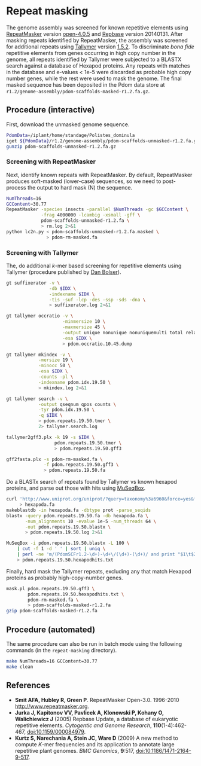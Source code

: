 # Repeat masking

The genome assembly was screened for known repetitive elements using [RepeatMasker][] version [open-4.0.5][] and [Repbase][] version 20140131.
After masking repeats identified by RepeatMasker, the assembly was screened for additional repeats using [Tallymer] version [1.5.2].
To discriminate _bona fide_ repetitive elements from genes occurring in high copy number in the genome, all repeats identified by Tallymer were subjected to a BLASTX search against a database of Hexapod proteins.
Any repeats with matches in the database and e-values < 1e-5 were discarded as probable high copy number genes, while the rest were used to mask the genome.
The final masked sequence has been deposited in the Pdom data store at `r1.2/genome-assembly/pdom-scaffolds-masked-r1.2.fa.gz`.

## Procedure (interactive)

First, download the unmasked genome sequence.

```bash
PdomData=/iplant/home/standage/Polistes_dominula
iget ${PdomData}/r1.2/genome-assembly/pdom-scaffolds-unmasked-r1.2.fa.gz
gunzip pdom-scaffolds-unmasked-r1.2.fa.gz
```

### Screening with RepeatMasker

Next, identify known repeats with RepeatMasker.
By default, RepeatMasker produces soft-masked (lower-case) sequences, so we need to post-process the output to hard mask (N) the sequence.

```bash
NumThreads=16
GCContent=30.77
RepeatMasker -species insects -parallel $NumThreads -gc $GCContent \
             -frag 4000000 -lcambig -xsmall -gff \
             pdom-scaffolds-unmasked-r1.2.fa \
             > rm.log 2>&1
python lc2n.py < pdom-scaffolds-unmasked-r1.2.fa.masked \
               > pdom-rm-masked.fa
```

### Screening with Tallymer

The, do additional *k*-mer based screening for repetitive elements using Tallymer (procedure published by [Dan Bolser][]).

```bash
gt suffixerator -v \
                -db $IDX \
                -indexname $IDX \
                -tis -suf -lcp -des -ssp -sds -dna \
                > suffixerator.log 2>&1

gt tallymer occratio -v \
                     -minmersize 10 \
                     -maxmersize 45 \
                     -output unique nonunique nonuniquemulti total relative \
                     -esa $IDX \
                     > pdom.occratio.10.45.dump

gt tallymer mkindex -v \
            -mersize 19 \
            -minocc 50 \
            -esa $IDX \
            -counts -pl \
            -indexname pdom.idx.19.50 \
            > mkindex.log 2>&1

gt tallymer search -v \
            -output qseqnum qpos counts \
            -tyr pdom.idx.19.50 \
            -q $IDX \
            > pdom.repeats.19.50.tmer \
            2> tallymer.search.log

tallymer2gff3.plx -k 19 -s $IDX \
                  pdom.repeats.19.50.tmer \
                  > pdom.repeats.19.50.gff3

gff2fasta.plx -s pdom-rm-masked.fa \
              -f pdom.repeats.19.50.gff3 \
              > pdom.repeats.19.50.fa
```

Do a BLASTx search of repeats found by Tallymer vs known hexapod proteins, and parse out those with hits using [MuSeqBox][].

```bash
curl 'http://www.uniprot.org/uniprot/?query=taxonomy%3a6960&force=yes&format=fasta' \
     > hexapoda.fa
makeblastdb -in hexapoda.fa -dbtype prot -parse_seqids
blastx -query pdom.repeats.19.50.fa -db hexapoda.fa \
       -num_alignments 10 -evalue 1e-5 -num_threads 64 \
       -out pdom.repeats.19.50.blastx \
       > pdom.repeats.19.50.log 2>&1

MuSeqBox -i pdom.repeats.19.50.blastx -L 100 \
    | cut -f 1 -d ' ' | sort | uniq \
    | perl -ne 'm/(PdomSCFr1.2-\d+)-\d+\/(\d+)-(\d+)/ and print "$1\t$2\t$3\n"' \
    > pdom.repeats.19.50.hexapodhits.txt
```

Finally, hard mask the Tallymer repeats, excluding any that match Hexapod proteins as probably high-copy-number genes.

```bash
mask.pl pdom.repeats.19.50.gff3 \
        pdom.repeats.19.50.hexapodhits.txt \
        pdom-rm-masked.fa \
        > pdom-scaffolds-masked-r1.2.fa
gzip pdom-scaffolds-masked-r1.2.fa
```

## Procedure (automated)

The same procedure can also be run in batch mode using the following commands (in the `repeat-masking` directory).

```bash
make NumThreads=16 GCContent=30.77
make clean
```

## References

- **Smit AFA, Hubley R, Green P**. RepeatMasker Open-3.0. 1996-2010 <http://www.repeatmasker.org>. 
- **Jurka J, Kapitonov VV, Pavlicek A, Klonowski P, Kohany O, Walichiewicz J** (2005) Repbase Update, a database of eukaryotic repetitive elements. _Cytogentic and Genome Research_, **110**(1-4):462-467, [doi:10.1159/000084979](http://dx.doi.org/10.1159/000084979).
- **Kurtz S, Narechania A, Stein JC, Ware D** (2009) A new method to compute _K_-mer frequencies and its application to annotate large repetitive plant genomes. _BMC Genomics_, **9**:517, [doi:10.1186/1471-2164-9-517](http://dx.doi.ogr/10.1186/1471-2164-9-517).

[RepeatMasker]: http://www.repeatmasker.org/
[open-4.0.5]: http://www.repeatmasker.org/RepeatMasker-open-4-0-5.tar.gz
[Repbase]: http://www.girinst.org/server/RepBase/index.php
[Tallymer]: http://www.zbh.uni-hamburg.de/?id=211
[1.5.2]: http://genometools.org/pub/genometools-1.5.2.tar.gz
[Dan Bolser]: https://github.com/dbolser/PGSC/tree/master/kmer-filter
[MuSeqBox]: http://brendelgroup.org/bioinformatics2go/MuSeqBox.php
